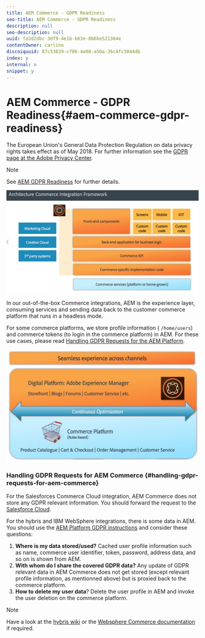 ```yaml
---
title: AEM Commerce - GDPR Readiness
seo-title: AEM Commerce - GDPR Readiness
description: null
seo-description: null
uuid: fa3d2dbc-3df9-4e1b-b63e-8b6be521364e
contentOwner: carlino
discoiquuid: 87c53839-cf06-4e08-a50a-36c4fc3044db
index: y
internal: n
snippet: y
---
```


# AEM Commerce - GDPR Readiness{#aem-commerce-gdpr-readiness}

The European Union's General Data Protection Regulation on data privacy rights takes effect as of May 2018. For further information see the [GDPR page at the Adobe Privacy Center](https://www.adobe.com/privacy/general-data-protection-regulation.html).

>[!NOTE]
>
>See [AEM GDPR Readiness](../../../managing/using/gdpr-compliance.md) for further details.

![](assets/screen_shot_2018-03-22at111606.jpg)

In our out-of-the-box Commerce integrations, AEM is the experience layer, consuming services and sending data back to the customer commerce platform that runs in a headless mode.

For some commerce platforms, we store profile information ( `/home/users`) and commerce tokens (to login in the commerce platform) in AEM. For these use cases, please read [Handling GDPR Requests for the AEM Platform](../../../sites/administering/using/handling-gdpr-requests-for-aem-platform.md).

![](assets/screen_shot_2018-03-22at111621.jpg)

### Handling GDPR Requests for AEM Commerce {#handling-gdpr-requests-for-aem-commerce}

For the Salesforces Commerce Cloud integration, AEM Commerce does not store any GDPR relevant information. You should forward the request to the [Salesforce Cloud](https://documentation.demandware.com/).

For the hybris and IBM WebSphere integrations, there is some data in AEM. You should use the [AEM Platform GDPR instructions](../../../sites/administering/using/handling-gdpr-requests-for-aem-platform.md) and consider these questions:

1. **Where is my data stored/used?** Cached user profile information such as name, commerce user identifier, token, password, address data, and so on is shown from AEM.
1. **With whom do I share the covered GDPR data?** Any update of GDPR relevant data in AEM Commerce does not get stored (except relevant profile information, as mentionned above) but is proxied back to the commerce platform.
1. **How to delete my user data**? Delete the user profile in AEM and invoke the user deletion on the commerce platform.

>[!NOTE]
>
>Have a look at the [hybris wiki](https://wiki.hybris.com/) or the [Websphere Commerce documentation](http://www-01.ibm.com/support/docview.wss?uid=swg27036450) if required.

